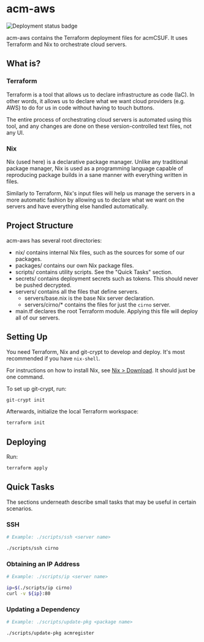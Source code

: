 # acm-aws

![Deployment status badge](https://github.com/diamondburned/acm-aws/actions/workflows/deploy.yml/badge.svg?branch=main)

acm-aws contains the Terraform deployment files for acmCSUF. It uses Terraform
and Nix to orchestrate cloud servers.

## What is?

### Terraform

Terraform is a tool that allows us to declare infrastructure as code (IaC). In
other words, it allows us to declare what we want cloud providers (e.g. AWS) to
do for us in code without having to touch buttons.

The entire process of orchestrating cloud servers is automated using this tool,
and any changes are done on these version-controlled text files, not any UI.

### Nix

Nix (used here) is a declarative package manager. Unlike any traditional package
manager, Nix is used as a programming language capable of reproducing package
builds in a sane manner with everything written in files.

Similarly to Terraform, Nix's input files will help us manage the servers in a
more automatic fashion by allowing us to declare what we want on the servers and
have everything else handled automatically.

## Project Structure

acm-aws has several root directories:

- nix/ contains internal Nix files, such as the sources for some of our
  packages.
- packages/ contains our own Nix package files.
- scripts/ contains utility scripts. See the "Quick Tasks" section.
- secrets/ contains deployment secrets such as tokens. This should never be
  pushed decrypted.
- servers/ contains all the files that define servers.
	- servers/base.nix is the base Nix server declaration.
	- servers/cirno/* contains the files for just the `cirno` server.
- main.tf declares the root Terraform module. Applying this file will deploy all
  of our servers.

## Setting Up

You need Terraform, Nix and git-crypt to develop and deploy. It's most
recommended if you have `nix-shell`.

For instructions on how to install Nix, see [Nix >
Download](https://nixos.org/download.html). It should just be one command.

To set up git-crypt, run:

```sh
git-crypt init
```

Afterwards, initialize the local Terraform workspace:

```sh
terraform init
```

## Deploying

Run:

```sh
terraform apply
```

## Quick Tasks

The sections underneath describe small tasks that may be useful in certain
scenarios.

### SSH

```sh
# Example: ./scripts/ssh <server name>

./scripts/ssh cirno
```

### Obtaining an IP Address

```sh
# Example: ./scripts/ip <server name>

ip=$(./scripts/ip cirno)
curl -v ${ip}:80
```

### Updating a Dependency

```sh
# Example: ./scripts/update-pkg <package name>

./scripts/update-pkg acmregister
```
